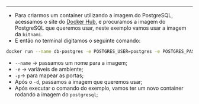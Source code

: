 ___
- Para criarmos um container utilizando a imagem do PostgreSQL, acessamos o site do [Docker Hub](https://hub.docker.com/r/bitnami/postgresql), e procuramos a imagem do PostgreSQL que queremos usar, neste exemplo vamos usar a imagem da `bitnami`.
- E então no terminal digitamos o seguinte comando:
```sh
docker run --name db-postgres -e POSTGRES_USER=postgres -e POSTGRES_PASSWORD=postgres -p 5342:5432 -d bitnami/postgresql:latest
```
- `--name` -> passamos um nome para a imagem;
- `-e` -> variáveis de ambiente;
- `-p`-> para mapear as portas;
- Após o `-d`, passamos a imagem que queremos usar;
- Após executar o comando do exemplo, vamos ter um novo container rodando a imagem do `postgresql`;